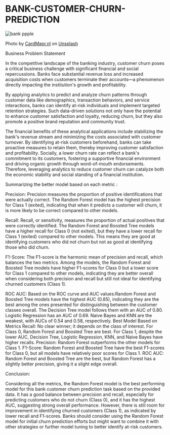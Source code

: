 # BANK-CUSTOMER-CHURN-PREDICTION

![bank ppple](https://github.com/user-attachments/assets/77de0350-845e-44d7-a909-51ae85fb4510)

Photo by <a href="https://unsplash.com/@cardmapr?utm_content=creditCopyText&utm_medium=referral&utm_source=unsplash">CardMapr.nl</a> on <a href="https://unsplash.com/photos/person-holding-black-remote-control-PP4LPGM3gHg?utm_content=creditCopyText&utm_medium=referral&utm_source=unsplash">Unsplash</a>
      

Business Problem Statement

In the competitive landscape of the banking industry, customer churn poses a critical business challenge with significant financial and social repercussions. Banks face substantial revenue loss and increased acquisition costs when customers terminate their accounts—a phenomenon directly impacting the institution's growth and profitability.

By applying analytics to predict and analyze churn patterns through customer data like demographics, transaction behaviors, and service interactions, banks can identify at-risk individuals and implement targeted retention strategies. Such data-driven solutions not only have the potential to enhance customer satisfaction and loyalty, reducing churn, but they also promote a positive brand reputation and community trust.

The financial benefits of these analytical applications include stabilizing the bank's revenue stream and minimizing the costs associated with customer turnover. By identifying at-risk customers beforehand, banks can take proactive measures to retain them, thereby improving customer satisfaction and profitability. Socially, a lower churn rate can reflect a bank's commitment to its customers, fostering a supportive financial environment and driving organic growth through word-of-mouth endorsements. Therefore, leveraging analytics to reduce customer churn can catalyze both the economic stability and social standing of a financial institution.


Summarizing the better model based on each metric :

Precision: Precision measures the proportion of positive identifications that were actually correct. The Random Forest model has the highest precision for Class 1 (exited), indicating that when it predicts a customer will churn, it is more likely to be correct compared to other models.

Recall: Recall, or sensitivity, measures the proportion of actual positives that were correctly identified. The Random Forest and Boosted Tree models have a higher recall for Class 0 (not exited), but they have a lower recall for Class 1 (exited) compared to other models. This means they are good at identifying customers who did not churn but not as good at identifying those who did churn.

F1-Score: The F1-score is the harmonic mean of precision and recall, which balances the two metrics. Among the models, the Random Forest and Boosted Tree models have higher F1-scores for Class 0 but a lower score for Class 1 compared to other models, indicating they are better overall when considering both precision and recall but still not ideal for identifying churned customers (Class 1).

ROC AUC: Based on the ROC curve and AUC values:Random Forest and Boosted Tree models have the highest AUC (0.85), indicating they are the best among the ones presented for distinguishing between the customer classes overall. The Decision Tree model follows them with an AUC of 0.80. Logistic Regression has an AUC of 0.69. Naive Bayes and KNN are the weakest, with AUCs of 0.54 and 0.58, respectively. Best Model Based on Metrics Recall: No clear winner; it depends on the class of interest. For Class 0, Random Forest and Boosted Tree are best. For Class 1, despite the lower AUC, Decision Tree, Logistic Regression, KNN, and Naive Bayes have higher recalls. Precision: Random Forest outperforms the other models for Class 1. F1-Score: Random Forest and Boosted Tree have the best F1-scores for Class 0, but all models have relatively poor scores for Class 1. ROC AUC: Random Forest and Boosted Tree are the best, but Random Forest has a slightly better precision, giving it a slight edge overall.

Conclusion: 

Considering all the metrics, the Random Forest model is the best performing model for this bank customer churn prediction task based on the provided data. It has a good balance between precision and recall, especially for predicting customers who do not churn (Class 0), and it has the highest AUC, suggesting strong overall performance. However, there is still room for improvement in identifying churned customers (Class 1), as indicated by lower recall and F1-scores. Banks should consider using the Random Forest model for initial churn prediction efforts but might want to combine it with other strategies or further model tuning to better identify at-risk customers.
